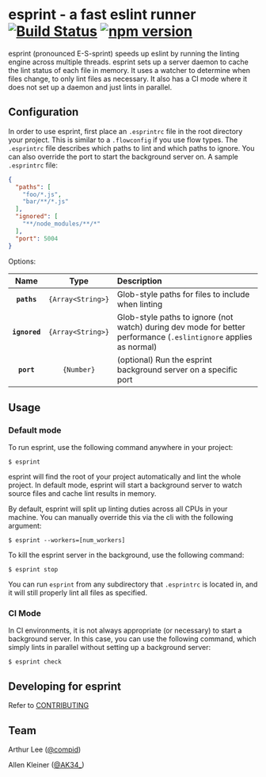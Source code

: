 # esprint - a fast eslint runner [![Build Status](https://img.shields.io/travis/pinterest/esprint/master.svg?style=flat)](https://travis-ci.org/pinterest/esprint) [![npm version](https://img.shields.io/npm/v/esprint.svg?style=flat)](https://www.npmjs.com/package/esprint)

esprint (pronounced E-S-sprint) speeds up eslint by running the linting engine across multiple threads.
esprint sets up a server daemon to cache the lint status of each file in memory. It uses a watcher to determine when files change, to only lint files as necessary. It also has a CI mode where it does not set up a daemon and just lints in parallel.

## Configuration

In order to use esprint, first place an `.esprintrc` file in the root directory your project. This is similar to a `.flowconfig` if you use flow types. The `.esprintrc` file describes which paths to lint and which paths to ignore. You can also override the port to start the background server on.
A sample `.esprintrc` file:

```json
{
  "paths": [
    "foo/*.js",
    "bar/**/*.js"
  ],
  "ignored": [
    "**/node_modules/**/*"
  ],
  "port": 5004
}
```

Options:

|Name|Type|Description|
|:--:|:--:|:----------|
|**`paths`**|`{Array<String>}`|Glob-style paths for files to include when linting|
|**`ignored`**|`{Array<String>}`|Glob-style paths to ignore (not watch) during dev mode for better performance (`.eslintignore` applies as normal)|
|**`port`**|`{Number}`|(optional) Run the esprint background server on a specific port|

## Usage

### Default mode

To run esprint, use the following command anywhere in your project:

```
$ esprint
```

esprint will find the root of your project automatically and lint the whole project. In default mode, esprint will start a background server to watch source files and cache lint results in memory.

By default, esprint will split up linting duties across all CPUs in your machine. You can manually override this via the cli with the following argument:

```
$ esprint --workers=[num_workers]
```

To kill the esprint server in the background, use the following command:

```
$ esprint stop
```

You can run `esprint` from any subdirectory that `.esprintrc` is located in, and it will still properly lint all files as specified.

### CI Mode

In CI environments, it is not always appropriate (or necessary) to start a background server. In this case, you can use the following command, which simply lints in parallel without setting up a background server:

```
$ esprint check
```

## Developing for esprint

Refer to [CONTRIBUTING](https://github.com/pinterest/esprint/blob/master/CONTRIBUTING.md)

## Team

Arthur Lee ([@compid](https://twitter.com/compid))

Allen Kleiner ([@AK34_](https://twitter.com/AK34_))
